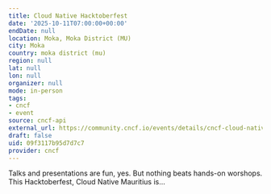 ```yaml
---
title: Cloud Native Hacktoberfest
date: '2025-10-11T07:00:00+00:00'
endDate: null
location: Moka, Moka District (MU)
city: Moka
country: moka district (mu)
region: null
lat: null
lon: null
organizer: null
mode: in-person
tags:
- cncf
- event
source: cncf-api
external_url: https://community.cncf.io/events/details/cncf-cloud-native-mauritius-presents-cloud-native-hacktoberfest/
draft: false
uid: 09f3117b95d7d7c7
provider: cncf
---
```

Talks and presentations are fun, yes. But nothing beats hands-on worshops. This Hacktoberfest, Cloud Native Mauritius is...
